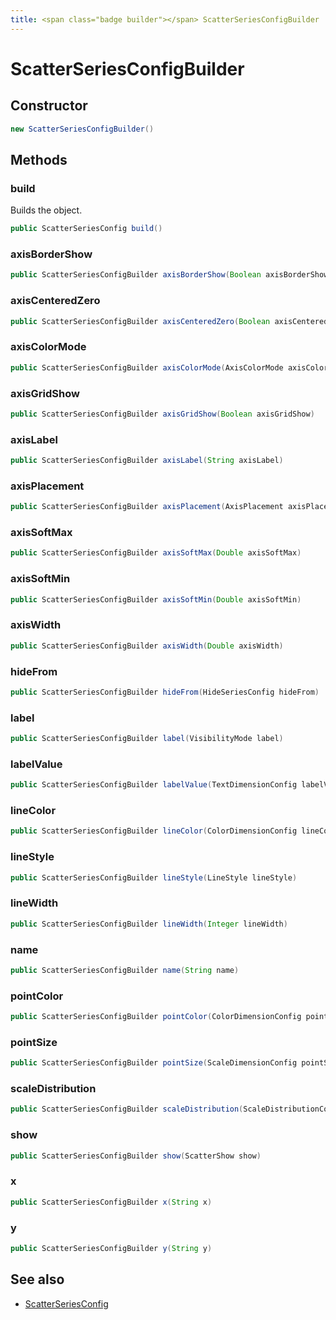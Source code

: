 ```yaml
---
title: <span class="badge builder"></span> ScatterSeriesConfigBuilder
---
```

# <span class="badge builder"></span> ScatterSeriesConfigBuilder

## Constructor

```java
new ScatterSeriesConfigBuilder()
```
## Methods

### <span class="badge object-method"></span> build

Builds the object.

```java
public ScatterSeriesConfig build()
```

### <span class="badge object-method"></span> axisBorderShow

```java
public ScatterSeriesConfigBuilder axisBorderShow(Boolean axisBorderShow)
```

### <span class="badge object-method"></span> axisCenteredZero

```java
public ScatterSeriesConfigBuilder axisCenteredZero(Boolean axisCenteredZero)
```

### <span class="badge object-method"></span> axisColorMode

```java
public ScatterSeriesConfigBuilder axisColorMode(AxisColorMode axisColorMode)
```

### <span class="badge object-method"></span> axisGridShow

```java
public ScatterSeriesConfigBuilder axisGridShow(Boolean axisGridShow)
```

### <span class="badge object-method"></span> axisLabel

```java
public ScatterSeriesConfigBuilder axisLabel(String axisLabel)
```

### <span class="badge object-method"></span> axisPlacement

```java
public ScatterSeriesConfigBuilder axisPlacement(AxisPlacement axisPlacement)
```

### <span class="badge object-method"></span> axisSoftMax

```java
public ScatterSeriesConfigBuilder axisSoftMax(Double axisSoftMax)
```

### <span class="badge object-method"></span> axisSoftMin

```java
public ScatterSeriesConfigBuilder axisSoftMin(Double axisSoftMin)
```

### <span class="badge object-method"></span> axisWidth

```java
public ScatterSeriesConfigBuilder axisWidth(Double axisWidth)
```

### <span class="badge object-method"></span> hideFrom

```java
public ScatterSeriesConfigBuilder hideFrom(HideSeriesConfig hideFrom)
```

### <span class="badge object-method"></span> label

```java
public ScatterSeriesConfigBuilder label(VisibilityMode label)
```

### <span class="badge object-method"></span> labelValue

```java
public ScatterSeriesConfigBuilder labelValue(TextDimensionConfig labelValue)
```

### <span class="badge object-method"></span> lineColor

```java
public ScatterSeriesConfigBuilder lineColor(ColorDimensionConfig lineColor)
```

### <span class="badge object-method"></span> lineStyle

```java
public ScatterSeriesConfigBuilder lineStyle(LineStyle lineStyle)
```

### <span class="badge object-method"></span> lineWidth

```java
public ScatterSeriesConfigBuilder lineWidth(Integer lineWidth)
```

### <span class="badge object-method"></span> name

```java
public ScatterSeriesConfigBuilder name(String name)
```

### <span class="badge object-method"></span> pointColor

```java
public ScatterSeriesConfigBuilder pointColor(ColorDimensionConfig pointColor)
```

### <span class="badge object-method"></span> pointSize

```java
public ScatterSeriesConfigBuilder pointSize(ScaleDimensionConfig pointSize)
```

### <span class="badge object-method"></span> scaleDistribution

```java
public ScatterSeriesConfigBuilder scaleDistribution(ScaleDistributionConfig scaleDistribution)
```

### <span class="badge object-method"></span> show

```java
public ScatterSeriesConfigBuilder show(ScatterShow show)
```

### <span class="badge object-method"></span> x

```java
public ScatterSeriesConfigBuilder x(String x)
```

### <span class="badge object-method"></span> y

```java
public ScatterSeriesConfigBuilder y(String y)
```

## See also

 * <span class="badge object-type-class"></span> [ScatterSeriesConfig](./object-ScatterSeriesConfig.md)
